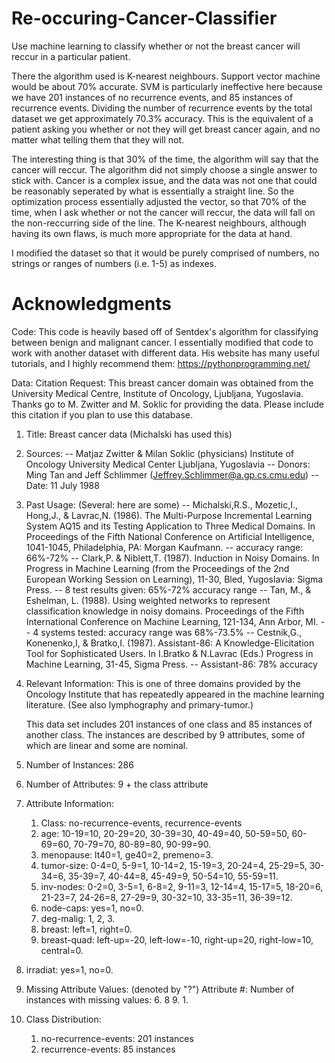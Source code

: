 # Re-occuring-Cancer-Classifier
Use machine learning to classify whether or not the breast cancer will reccur in a particular patient.

There the algorithm used is K-nearest neighbours. Support vector machine would be about 70% accurate. SVM is particularly ineffective here because we have 201 instances of no recurrence events, and 85 instances of recurrence events. Dividing the number of recurrence events by the total dataset we get approximately 70.3% accuracy. This is the equivalent of a patient asking you whether or not they will get breast cancer again, and no matter what telling them that they will not. 

The interesting thing is that 30% of the time, the algorithm will say that the cancer will reccur. The algorithm did not simply choose a single answer to stick with. Cancer is a complex issue, and the data was not one that could be reasonably seperated by what is essentially a straight line. So the optimization process essentially adjusted the vector, so that 70% of the time, when I ask whether or not the cancer will reccur, the data will fall on the non-reccurring side of the line. The K-nearest neighbours, although having its own flaws, is much more appropriate for the data at hand.

I modified the dataset so that it would be purely comprised of numbers, no strings or ranges of numbers (i.e. 1-5) as indexes.


# Acknowledgments
Code:
This code is heavily based off of Sentdex's algorithm for classifying between benign and malignant cancer.
I essentially modified that code to work with another dataset with different data.
His website has many useful tutorials, and I highly recommend them:
https://pythonprogramming.net/

Data:
Citation Request:
   This breast cancer domain was obtained from the University Medical Centre,
   Institute of Oncology, Ljubljana, Yugoslavia.  Thanks go to M. Zwitter and 
   M. Soklic for providing the data.  Please include this citation if you plan
   to use this database.

1. Title: Breast cancer data (Michalski has used this)

2. Sources: 
   -- Matjaz Zwitter & Milan Soklic (physicians)
      Institute of Oncology 
      University Medical Center
      Ljubljana, Yugoslavia
   -- Donors: Ming Tan and Jeff Schlimmer (Jeffrey.Schlimmer@a.gp.cs.cmu.edu)
   -- Date: 11 July 1988

3. Past Usage: (Several: here are some)
     -- Michalski,R.S., Mozetic,I., Hong,J., & Lavrac,N. (1986). The 
        Multi-Purpose Incremental Learning System AQ15 and its Testing 
        Application to Three Medical Domains.  In Proceedings of the 
        Fifth National Conference on Artificial Intelligence, 1041-1045,
        Philadelphia, PA: Morgan Kaufmann.
        -- accuracy range: 66%-72%
     -- Clark,P. & Niblett,T. (1987). Induction in Noisy Domains.  In 
        Progress in Machine Learning (from the Proceedings of the 2nd
        European Working Session on Learning), 11-30, Bled, 
        Yugoslavia: Sigma Press.
        -- 8 test results given: 65%-72% accuracy range
     -- Tan, M., & Eshelman, L. (1988). Using weighted networks to 
        represent classification knowledge in noisy domains.  Proceedings 
        of the Fifth International Conference on Machine Learning, 121-134,
        Ann Arbor, MI.
        -- 4 systems tested: accuracy range was 68%-73.5%
    -- Cestnik,G., Konenenko,I, & Bratko,I. (1987). Assistant-86: A
       Knowledge-Elicitation Tool for Sophisticated Users.  In I.Bratko
       & N.Lavrac (Eds.) Progress in Machine Learning, 31-45, Sigma Press.
       -- Assistant-86: 78% accuracy

4. Relevant Information:
     This is one of three domains provided by the Oncology Institute
     that has repeatedly appeared in the machine learning literature.
     (See also lymphography and primary-tumor.)

     This data set includes 201 instances of one class and 85 instances of
     another class.  The instances are described by 9 attributes, some of
     which are linear and some are nominal.

5. Number of Instances: 286

6. Number of Attributes: 9 + the class attribute

7. Attribute Information:
   1. Class: no-recurrence-events, recurrence-events
   2. age: 10-19=10, 20-29=20, 30-39=30, 40-49=40, 50-59=50, 60-69=60, 70-79=70, 80-89=80, 90-99=90.
   3. menopause: lt40=1, ge40=2, premeno=3.
   4. tumor-size: 0-4=0, 5-9=1, 10-14=2, 15-19=3, 20-24=4, 25-29=5, 30-34=6, 35-39=7, 40-44=8,
                  45-49=9, 50-54=10, 55-59=11.
   5. inv-nodes: 0-2=0, 3-5=1, 6-8=2, 9-11=3, 12-14=4, 15-17=5, 18-20=6, 21-23=7, 24-26=8,
                 27-29=9, 30-32=10, 33-35=11, 36-39=12.
   6. node-caps: yes=1, no=0.
   7. deg-malig: 1, 2, 3.
   8. breast: left=1, right=0.
   9. breast-quad: left-up=-20, left-low=-10, right-up=20,	right-low=10, central=0.
  10. irradiat:	yes=1, no=0.

8. Missing Attribute Values: (denoted by "?")
   Attribute #:  Number of instances with missing values:
   6.             8
   9.             1.

9. Class Distribution:
    1. no-recurrence-events: 201 instances
    2. recurrence-events: 85 instances

